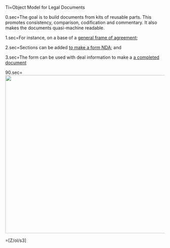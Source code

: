 Ti=Object Model for Legal Documents

0.sec=The goal is to build documents from kits of reusable parts.  This promotes consistency, comparison, codification and commentary.  It also makes the documents quasi-machine readable. 

1.sec=For instance, on a base of a <a href="index.php?action=doc&file=Z/Agt/Agt_v01.md">general frame of agreement</a>;

2.sec=Sections can be added <a href="index.php?action=doc&file=Wx/com/cooleygo/US/NDA/Form/Doc_v01.md">to make a form NDA</a>; and

3.sec=The form can be used with deal information to make a <a href="index.php?action=doc&file=Dx/Acme/02-NDA-With-Quake/01-NDA_v0.md">a completed document</a>

90.sec=<img src="https://github.com/CommonAccord/Cmacc-Org/raw/master/File/Doc/S/About/Conference/Flyer/Legal_Document_ObjectModel.jpg" height="500" width="700">

=[Z/ol/s3]